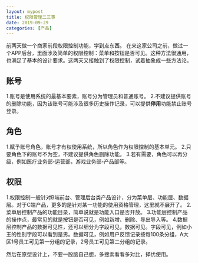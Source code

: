 ```yaml
---
layout: mypost
title: 权限管理二三事
date: 2019-09-29
categories: [产品]
---
```


前两天做一个商家前段权限控制功能，学到点东西。
在来这家公司之前，做过一个APP后台，里面涉及简单的权限控制：菜单和按钮是否可见。这种方法很通用，也满足了基本的设计要求。这两天又接触到了权限控制，试着抽象成一些方法论。

## 账号
1.账号是使用系统的最基本要素，账号分为管理员和普通账号。
2.不建议提供账号的删除功能，因为该账号可能涉及很多历史操作记录，可以提供**停用**功能禁止账号登录。

## 角色
1.赋予账号角色，账号才有权使用系统，所以角色作为权限控制的基本单元。
2.只要角色下的账号不为空，不建议提供角色删除功能。
3.若有需要，角色可以再分级，例如医疗业务部-运营部，游戏业务部-产品部等。

## 权限
1.权限控制一般针对B端前台、管理后台类产品设计，分为菜单层、功能层、数据层。对于C端产品，更多的是针对某一功能的使用资格管理，这里就不展开了。
2.菜单层控制产品的功能目录，简单说就是功能入口是否开放。
3.功能层控制产品的操作点，最常见的就是按钮是否可见，例如新增、删除、导出导入等。
4.数据层控制产品的数据可见性，还可以细分为字段可见，数据可见。字段可见，例如小王的性别字段可以看到是男。数据可见，例如用户反馈记录按每100条分组，A大区1号员工可见第一分组的记录，2号员工可见第二分组的记录。

然后在原型设计上，不要一股脑自己想，多搜索看看多对比，择优使用。
